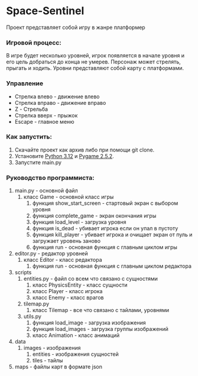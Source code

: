 # Space-Sentinel
Проект представляет собой игру в жанре платформер
### Игровой процесс:
В игре будет несколько уровней, игрок появляется в начале уровня и его цель добраться до конца не умерев. Персонаж может стрелять, прыгать и ходить. Уровни представляют собой карту с платформами.
### Управление
* Стрелка влево - движение влево
* Стрелка вправо - движение вправо
* Z - Стрельба
* Стрелка вверх - прыжок
* Escape - главное меню
### Как запустить:
1. Скачайте проект как архив либо при помощи git clone.
2. Установите [Python 3.12](https://www.python.org/downloads/release/python-3120/) и [Pygame 2.5.2](https://github.com/pygame/pygame).
3. Запустите main.py
### Руководство программиста:
1. main.py - основной файл
    1. класс Game - основной класс игры
        1. функция show_start_screen - стартовый экран с выбором уровня
        2. функция complete_game -  экран окончания игры
        3. функция load_level - загрузка уровня
        5. функция is_dead - убивает игрока если он упал в пустоту
        6. функция kill_player - убивает игрока и очищает экран от пуль и загружает уровень заново
        7. функция run - основная функция с главным циклом игры
2. editor.py - редактор уровней
    1. класс Editor - класс редактора
        1. функция run - основная функция с главным циклом редактора
3. scripts
    1. entities.py - файл со всем что связано с сущностями
        1. класс PhysicsEntity - класс сущности
        2. класс Player - класс игрока
        3. класс Enemy - класс врагов
    2. tilemap.py
        1. класс Tilemap - все что связано с тайлами, уровнями
    3. utils.py
        1. функция load_image - загрузка изображения
        2. функция load_images - загрузка группы изображений
        3. класс Animation - класс анимаций
4. data
    1. images - изображения 
        1. entities - изображения сущностей
        2. tiles - тайлы
5. maps - файлы карт в формате json
